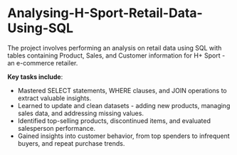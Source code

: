 # Analysing-H-Sport-Retail-Data-Using-SQL
The project involves performing an analysis on retail data using SQL with tables containing Product, Sales, and Customer information for H+ Sport - an e-commerce retailer.

**Key tasks include**:
- Mastered SELECT statements, WHERE clauses, and JOIN operations to extract valuable insights.
- Learned to update and clean datasets - adding new products, managing sales data, and addressing missing values.
- Identified top-selling products, discontinued items, and evaluated salesperson performance.
- Gained insights into customer behavior, from top spenders to infrequent buyers, and repeat purchase trends.
